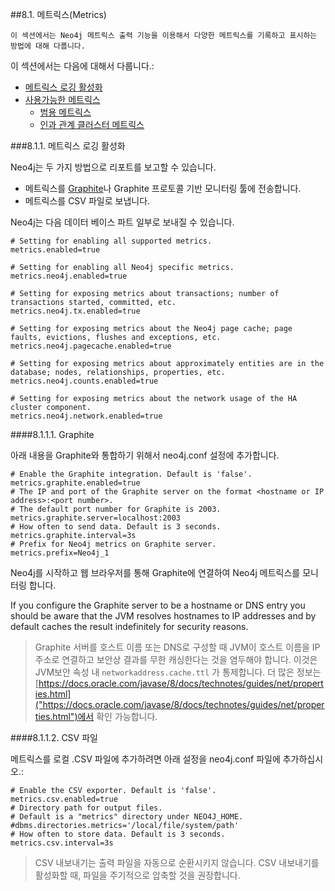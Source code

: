 
##8.1. 메트릭스(Metrics)  

```
이 섹션에서는 Neo4j 메트릭스 출력 기능을 이용해서 다양한 메트릭스를 기록하고 표시하는 방법에 대해 다룹니다.
```

이 섹션에서는 다음에 대해서 다룹니다.:

+ [메트릭스 로깅 활성화]("https://neo4j.com/docs/operations-manual/current/monitoring/metrics/#metrics-enable")
+ [사용가능한 메트릭스]("https://neo4j.com/docs/operations-manual/current/monitoring/metrics/reference/")
	+ [범용 메트릭스]("https://neo4j.com/docs/operations-manual/current/monitoring/metrics/reference/#metrics-general-purpose")
	+ [인과 관계 클러스터 메트릭스]("https://neo4j.com/docs/operations-manual/current/monitoring/metrics/reference/#causal-clustering-metrics")


###8.1.1. 메트릭스 로깅 활성화

Neo4j는 두 가지 방법으로 리포트를 보고할 수 있습니다. 

+ 메트릭스를 [Graphite]("https://graphiteapp.org/")나 Graphite 프로토콜 기반 모니터링 툴에 전송합니다. 
+ 메트릭스를 CSV 파일로 보냅니다.

Neo4j는 다음 데이터 베이스 파트 일부로 보내질 수 있습니다. 

```
# Setting for enabling all supported metrics.
metrics.enabled=true

# Setting for enabling all Neo4j specific metrics.
metrics.neo4j.enabled=true

# Setting for exposing metrics about transactions; number of transactions started, committed, etc.
metrics.neo4j.tx.enabled=true

# Setting for exposing metrics about the Neo4j page cache; page faults, evictions, flushes and exceptions, etc.
metrics.neo4j.pagecache.enabled=true

# Setting for exposing metrics about approximately entities are in the database; nodes, relationships, properties, etc.
metrics.neo4j.counts.enabled=true

# Setting for exposing metrics about the network usage of the HA cluster component.
metrics.neo4j.network.enabled=true
```

####8.1.1.1. Graphite

아래 내용을 Graphite와 통합하기 위해서 neo4j.conf 설정에 추가합니다.

```
# Enable the Graphite integration. Default is 'false'.
metrics.graphite.enabled=true
# The IP and port of the Graphite server on the format <hostname or IP address>:<port number>.
# The default port number for Graphite is 2003.
metrics.graphite.server=localhost:2003
# How often to send data. Default is 3 seconds.
metrics.graphite.interval=3s
# Prefix for Neo4j metrics on Graphite server.
metrics.prefix=Neo4j_1
```

Neo4j를 시작하고 웹 브라우저를 통해 Graphite에 연결하여 Neo4j 메트릭스를 모니터링 합니다.   

If you configure the Graphite server to be a hostname or DNS entry you should be aware that the JVM resolves hostnames to IP addresses and by default caches the result indefinitely for security reasons. 

> Graphite 서버를 호스트 이름 또는 DNS로 구성할 때 JVM이 호스트 이름을 IP주소로 연결하고 보안상 결과를 무한 캐싱한다는 것을 염두해야 합니다. 이것은 JVM보안 속성 내 ```networkaddress.cache.ttl``` 가 통제합니다. 더 많은 정보는 [https://docs.oracle.com/javase/8/docs/technotes/guides/net/properties.html]("https://docs.oracle.com/javase/8/docs/technotes/guides/net/properties.html")에서 확인 가능합니다. 


####8.1.1.2. CSV 파일

메트릭스를 로컬 .CSV 파일에 추가하려면 아래 설정을 neo4j.conf 파일에 추가하십시오.:

```
# Enable the CSV exporter. Default is 'false'.
metrics.csv.enabled=true
# Directory path for output files.
# Default is a "metrics" directory under NEO4J_HOME.
#dbms.directories.metrics='/local/file/system/path'
# How often to store data. Default is 3 seconds.
metrics.csv.interval=3s
```



> CSV 내보내기는 출력 파일을 자동으로 순환시키지 않습니다. CSV 내보내기를 활성화할 때, 파일을 주기적으로 압축할 것을 권장합니다.
